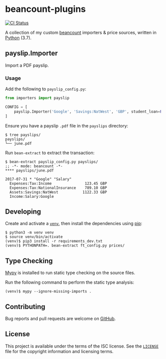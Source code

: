 # beancount-plugins

[![CI Status](https://github.com/michaelbull/beancount-plugins/workflows/ci/badge.svg)](https://github.com/michaelbull/beancount-plugins/actions?query=workflow%3Aci)

A collection of my custom [beancount][beancount] importers & price sources, written in [Python][python] (3.7).

## payslip.Importer

Import a PDF payslip.

### Usage

Add the following to `payslip_config.py`:

```python
from importers import payslip

CONFIG = [
    payslip.Importer('Google', 'Savings:NatWest', 'GBP', student_loan=False)
]
```

Ensure you have a payslip `.pdf` file in the `payslips` directory:

```
$ tree payslips/
payslips/
└── june.pdf
```

Run `bean-extract` to extract the transaction:

```
$ bean-extract payslip_config.py payslips/
;; -*- mode: beancount -*-
**** payslips/june.pdf

2017-07-31 * "Google" "Salary"
  Expenses:Tax:Income               123.45 GBP
  Expenses:Tax:NationalInsurance    789.10 GBP
  Assets:Savings:NatWest           1122.33 GBP
  Income:Salary:Google
```

## Developing

Create and activate a [`venv`][venv], then install the dependencies using
[pip][pip]:

```
$ python3 -m venv venv
$ source venv/bin/activate
(venv)$ pip3 install -r requirements_dev.txt
(venv)$ PYTHONPATH=. bean-extract ft_config.py prices/
```

## Type Checking

[Mypy](mypy) is installed to run static type checking on the source files.

Run the following command to perform the static type analysis:

```
(venv)$ mypy --ignore-missing-imports .
```

## Contributing

Bug reports and pull requests are welcome on [GitHub][github].

## License

This project is available under the terms of the ISC license. See the
[`LICENSE`](LICENSE) file for the copyright information and licensing terms.

[beancount]: http://furius.ca/beancount/
[python]: https://www.python.org/
[ft-funds]: https://markets.ft.com/data/funds/uk
[venv]: https://docs.python.org/3/library/venv.html
[pip]: https://pypi.python.org/pypi/pip
[mpypy]: http://mypy-lang.org/
[pytest]: https://docs.pytest.org/en/latest/index.html
[github]: https://github.com/michaelbull/beancount-plugins

